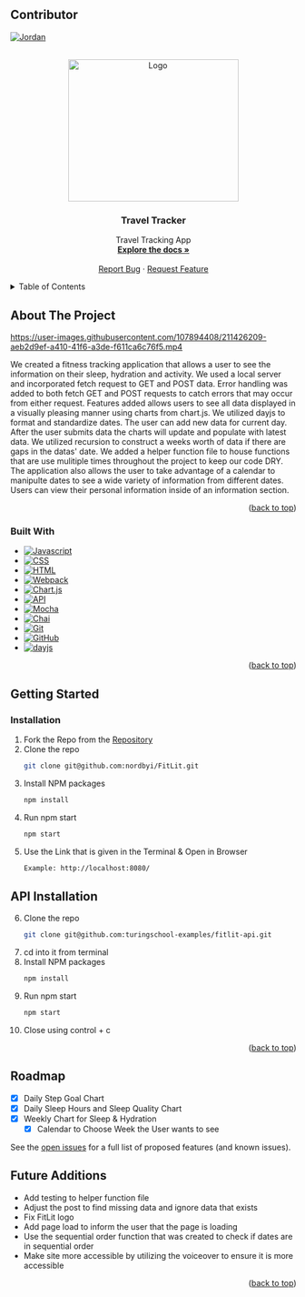 <a name="readme-top"></a>

## Contributor

 [![Jordan][jordan-badge]][jordan-url]

<br />
<div align="center">
  <a href="https://github.com/jaysmith2022/Travel_Tracker">
    <img src="src/images/fitlit_logo_gray.png" alt="Logo" width="300" height="250">
  </a>

<h3 align="center">Travel Tracker</h3>

  <p align="center">
    Travel Tracking App
    <br />
    <a href="https://github.com/jaysmith2022/Travel_Tracker"><strong>Explore the docs »</strong></a>
    <br />
    <br />
    <a href="https://github.com/jaysmith2022/Travel_Tracker/issues">Report Bug</a>
    ·
    <a href="https://github.com/jaysmith2022/Travel_Tracker/issues">Request Feature</a>
  </p>
</div>

<details>
  <summary>Table of Contents</summary>
  <ol>
    <li>
      <a href="#about-the-project">About The Project</a>
      <ul>
        <li><a href="#built-with">Built With</a></li>
      </ul>
    </li>
    <li>
      <a href="#getting-started">Getting Started</a>
      <ul>
        <li><a href="#installation">Installation</a></li>
      </ul>
    </li>
    <li><a href="#roadmap">Roadmap</a></li>
  </ol>
</details>

## About The Project





https://user-images.githubusercontent.com/107894408/211426209-aeb2d9ef-a410-41f6-a3de-f611ca6c76f5.mp4





  We created a fitness tracking application that allows a user to see the information on their sleep, hydration and activity. We used a local server and incorporated fetch request to GET and POST data. Error handling was added to both fetch GET and POST requests to catch errors that may occur from either request. Features added allows users to see all data displayed in a visually pleasing manner using charts from chart.js. We utilized dayjs to format and standardize dates. The user can add new data for current day. After the user submits data the charts will update and populate with latest data. We utilized recursion to construct a weeks worth of data if there are gaps in the datas' date. We added a helper function file to house functions that are use mulitiple times throughout the project to keep our code DRY. The application also allows the user to take advantage of a calendar to manipulte dates to see a wide variety of information from different dates. Users can view their personal information inside of an information section. 



<p align="right">(<a href="#readme-top">back to top</a>)</p>

### Built With

- [![Javascript][javascript.js]][javascript-url]
- [![CSS][css]][css-url]
- [![HTML][html]][html-url]
- [![Webpack][webpack]][webpack-url]
- [![Chart.js][chart.js]][chart.js-url]
- [![API][api]][api-url]
- [![Mocha][mocha]][mocha-url]
- [![Chai][chai]][chai-url]
- [![Git][git]][git-url]
- [![GitHub][github]][github-url]
- [![dayjs][dayjs]][dayjs-url]

<p align="right">(<a href="#readme-top">back to top</a>)</p>

## Getting Started

### Installation

1. Fork the Repo from the [Repository](https://github.com/turingschool-examples/fitlit-starter-kit)
2. Clone the repo
   ```sh
   git clone git@github.com:nordbyi/FitLit.git
   ```
3. Install NPM packages
   ```sh
   npm install
   ```
4. Run npm start
   ```sh
   npm start
   ```
5. Use the Link that is given in the Terminal & Open in Browser
   ```sh
   Example: http://localhost:8080/
   ```
   
## API Installation

6. Clone the repo
      ```sh
   git clone git@github.com:turingschool-examples/fitlit-api.git
   ```
7. cd into it from terminal
8. Install NPM packages
   ```sh
   npm install
   ```
9. Run npm start
   ```sh
   npm start
   ```
10. Close using control + c

<p align="right">(<a href="#readme-top">back to top</a>)</p>

<!-- ROADMAP -->

## Roadmap

- [x] Daily Step Goal Chart
- [x] Daily Sleep Hours and Sleep Quality Chart
- [x] Weekly Chart for Sleep & Hydration
  - [x] Calendar to Choose Week the User wants to see

See the [open issues](https://github.com/nordbyi/FitLit/issues) for a full list of proposed features (and known issues).

## Future Additions

- Add testing to helper function file
- Adjust the post to find missing data and ignore data that exists
- Fix FitLit logo
- Add page load to inform the user that the page is loading
- Use the sequential order function that was created to check if dates are in sequential order
- Make site more accessible by utilizing the voiceover to ensure it is more accessible

<p align="right">(<a href="#readme-top">back to top</a>)</p>

[ian-badge]: https://img.shields.io/badge/-Ian%20Nordby-orange
[ian-url]: https://github.com/nordbyi
[patt-badge]: https://img.shields.io/badge/-Patt%20Sookmark-brightgreen
[patt-url]: https://github.com/pattpjy
[rae-badge]: https://img.shields.io/badge/-Rae%20Gebhart-blue
[rae-url]: https://github.com/rae-107
[jordan-badge]: https://img.shields.io/badge/-Jordan%20Smith-lightgrey
[jordan-url]: https://github.com/jaysmith2022
[mocha]: https://img.shields.io/badge/Mocha-FF2D20?style=for-the-badge&logo=mocha&logoColor=white
[mocha-url]: https://mochajs.org/
[chai]: https://img.shields.io/badge/Chai-20232A?style=for-the-badge&logo=chai&logoColor=61DAFB
[chai-url]: https://www.chaijs.com/
[webpack]: https://img.shields.io/badge/Webpack-563D7C?style=for-the-badge&logo=webpack&logoColor=white
[webpack-url]: https://webpack.js.org/
[dayjs]: https://img.shields.io/badge/-dayjs-fb6052?style=for-the-badge
[dayjs-url]: https://www.npmjs.com/package/dayjs
[chart.js]: https://img.shields.io/badge/Chart.js-35495E?style=for-the-badge&logo=chartdotjs&logoColor=4FC08D
[chart.js-url]: https://www.chartjs.org/
[css]: https://img.shields.io/badge/CSS-000000?style=for-the-badge&logo=css&logoColor=white
[css-url]: https://www.w3.org/Style/CSS/Overview.en.html
[html]: https://img.shields.io/badge/HTML-4A4A55?style=for-the-badge&logo=HTML&logoColor=FF3E00
[html-url]: https://www.w3schools.com/howto/howto_make_a_website.asp
[javascript.js]: https://img.shields.io/badge/JavaScript-0769AD?style=for-the-badge&logo=javascript&logoColor=white
[javascript-url]: https://www.javascript.com/
[api]: https://img.shields.io/badge/API-15EA75?style=for-the-badge&logo=HTML&logoColor=FF3E00
[api-url]: https://www.w3schools.com/js/js_api_intro.asp
[github]: https://img.shields.io/badge/GitHub-22043C?style=for-the-badge&logo=github&logoColor=FF3E00
[github-url]: https://github.com/
[git]: https://img.shields.io/badge/Git-2E0305?style=for-the-badge&logo=git&logoColor=FF3E00
[git-url]: https://git-scm.com/
